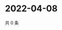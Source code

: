 # 2022-04-08

共 0 条

<!-- BEGIN WEIBO -->
<!-- 最后更新时间 Fri Apr 08 2022 12:19:09 GMT+0800 (China Standard Time) -->

<!-- END WEIBO -->
